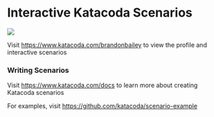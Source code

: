 # Interactive Katacoda Scenarios

[![](http://shields.katacoda.com/katacoda/brandonbailey/count.svg)](https://www.katacoda.com/brandonbailey "Get your profile on Katacoda.com")

Visit https://www.katacoda.com/brandonbailey to view the profile and interactive scenarios

### Writing Scenarios
Visit https://www.katacoda.com/docs to learn more about creating Katacoda scenarios

For examples, visit https://github.com/katacoda/scenario-example
